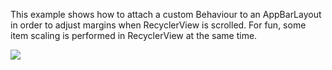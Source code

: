 This example shows how to attach a custom Behaviour to an AppBarLayout in order to adjust margins when RecyclerView is scrolled.
For fun, some item scaling is performed in RecyclerView at the same time.

![](promo/customappbarbehaviour.gif)